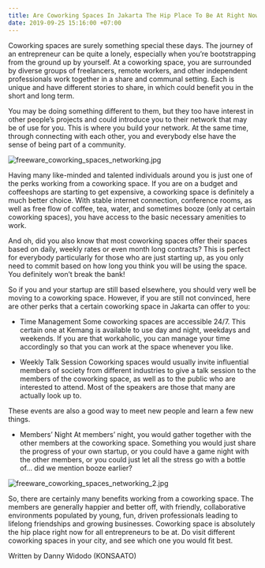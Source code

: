 ```yaml
---
title: Are Coworking Spaces In Jakarta The Hip Place To Be At Right Now?
date: 2019-09-25 15:16:00 +07:00
---
```


Coworking spaces are surely something special these days. The journey of an entrepreneur can be quite a lonely, especially when you’re bootstrapping from the ground up by yourself. At a coworking space, you are surrounded by diverse groups of freelancers, remote workers, and other independent professionals work together in a share and communal setting. Each is unique and have different stories to share, in which could benefit you in the short and long term.

You may be doing something different to them, but they too have interest in other people’s projects and could introduce you to their network that may be of use for you. This is where you build your network. At the same time, through connecting with each other, you and everybody else have the sense of being part of a community.

![freeware_coworking_spaces_networking.jpg](/uploads/freeware_coworking_spaces_networking.jpg)

Having many like-minded and talented individuals around you is just one of the perks working from a coworking space.  If you are on a budget and coffeeshops are starting to get expensive, a coworking space is definitely a much better choice. With stable internet connection, conference rooms, as well as free flow of coffee, tea, water, and sometimes booze (only at certain coworking spaces), you have access to the basic necessary amenities to work.

And oh, did you also know that most coworking spaces offer their spaces based on daily, weekly rates or even month long contracts? This is perfect for everybody particularly for those who are just starting up, as you only need to commit based on how long you think you will be using the space. You definitely won’t break the bank!

So if you and your startup are still based elsewhere, you should very well be moving to a coworking space. However, if you are still not convinced, here are other perks that a certain coworking space in Jakarta can offer to you:

* Time Management
Some coworking spaces are accessible 24/7. This certain one at Kemang is available to use day and night, weekdays and weekends. If you are that workaholic, you can manage your time accordingly so that you can work at the space whenever you like.

* Weekly Talk Session
Coworking spaces would usually invite influential members of society from different industries to give a talk session to the members of the coworking space, as well as to the public who are interested to attend. Most of the speakers are those that many are actually look up to.

These events are also a good way to meet new people and learn a few new things.

* Members’ Night
At members’ night, you would gather together with the other members at the coworking space. Something you would just share the progress of your own startup, or you could have a game night with the other members, or you could just let all the stress go with a bottle of… did we mention booze earlier?

![freeware_coworking_spaces_networking_2.jpg](/uploads/freeware_coworking_spaces_networking_2.jpg)

So, there are certainly many benefits working from a coworking space. The members are generally happier and better off, with friendly, collaborative environments populated by young, fun, driven professionals leading to lifelong friendships and growing businesses. Coworking space is absolutely the hip place right now for all entrepreneurs to be at. Do visit different coworking spaces in your city, and see which one you would fit best.

Written by Danny Widodo (KONSAATO)
